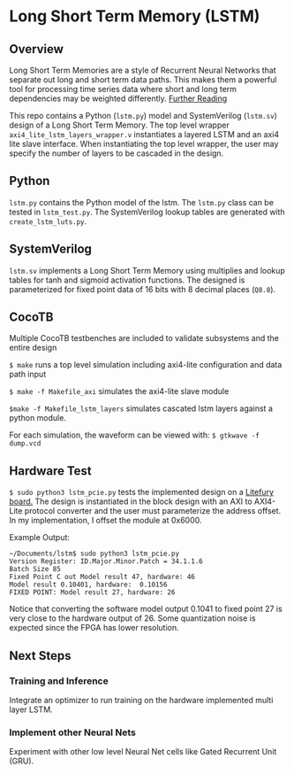 # Long Short Term Memory (LSTM)
## Overview
Long Short Term Memories are a style of Recurrent Neural Networks that separate out long and short term data paths. This makes them a powerful tool for processing time series data where short and long term dependencies may be weighted differently. [Further Reading](https://colah.github.io/posts/2015-08-Understanding-LSTMs/)

This repo contains a Python (`lstm.py`) model and SystemVerilog (`lstm.sv`) design of a Long Short Term Memory. The top level wrapper `axi4_lite_lstm_layers_wrapper.v` instantiates a layered LSTM and an axi4 lite slave interface. When instantiating the top level wrapper, the user may specify the number of layers to be cascaded in the design.

## Python
`lstm.py` contains the Python model of the lstm. The `lstm.py` class can be tested in `lstm_test.py`. The SystemVerilog lookup tables are generated with `create_lstm_luts.py`.
## SystemVerilog
`lstm.sv` implements a Long Short Term Memory using multiplies and lookup tables for tanh and sigmoid activation functions. The designed is parameterized for fixed point data of 16 bits with 8 decimal places (`Q8.8`). 
## CocoTB
Multiple CocoTB testbenches are included to validate subsystems and the entire design

`$ make` runs a top level simulation including axi4-lite configuration and data path input

`$ make -f Makefile_axi` simulates the axi4-lite slave module

`$make -f Makefile_lstm_layers` simulates cascated lstm layers against a python module.

For each simulation, the waveform can be viewed with:
`$ gtkwave -f dump.vcd`

## Hardware Test
`$ sudo python3 lstm_pcie.py` tests the implemented design on a [Litefury board.](https://github.com/RHSResearchLLC/NiteFury-and-LiteFury) The design is instantiated in the block design with an AXI to AXI4-Lite protocol converter and the user must parameterize the address offset. In my implementation, I offset the module at 0x6000.

Example Output:

```
~/Documents/lstm$ sudo python3 lstm_pcie.py
Version Register: ID.Major.Minor.Patch = 34.1.1.6
Batch Size 85
Fixed Point C out Model result 47, hardware: 46
Model result 0.10401, hardware:  0.10156
FIXED POINT: Model result 27, hardware: 26
```

Notice that converting the software model output 0.1041 to fixed point 27 is very close to the hardware output of 26. Some quantization noise is expected since the FPGA has lower resolution.

## Next Steps
### Training and Inference
Integrate an optimizer to run training on the hardware implemented multi layer LSTM.

### Implement other Neural Nets
Experiment with other low level Neural Net cells like Gated Recurrent Unit (GRU).
